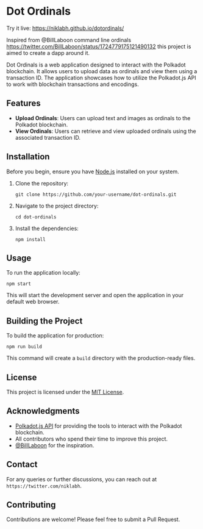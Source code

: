 # Dot Ordinals

Try it live: https://niklabh.github.io/dotordinals/

Inspired from @BillLaboon command line ordinals https://twitter.com/BillLaboon/status/1724779175121490132 this project is aimed to create a dapp around it.

Dot Ordinals is a web application designed to interact with the Polkadot blockchain. It allows users to upload data as ordinals and view them using a transaction ID. The application showcases how to utilize the Polkadot.js API to work with blockchain transactions and encodings.

## Features

- **Upload Ordinals**: Users can upload text and images as ordinals to the Polkadot blockchain.
- **View Ordinals**: Users can retrieve and view uploaded ordinals using the associated transaction ID.

## Installation

Before you begin, ensure you have [Node.js](https://nodejs.org/) installed on your system.

1. Clone the repository:
   ```
   git clone https://github.com/your-username/dot-ordinals.git
   ```
2. Navigate to the project directory:
   ```
   cd dot-ordinals
   ```
3. Install the dependencies:
   ```
   npm install
   ```

## Usage

To run the application locally:

```
npm start
```

This will start the development server and open the application in your default web browser.

## Building the Project

To build the application for production:

```
npm run build
```

This command will create a `build` directory with the production-ready files.

## License

This project is licensed under the [MIT License](LICENSE,md).

## Acknowledgments

- [Polkadot.js API](https://polkadot.js.org/api/) for providing the tools to interact with the Polkadot blockchain.
- All contributors who spend their time to improve this project.
- [@BillLaboon](https://twitter.com/BillLaboon) for the inspiration.

## Contact

For any queries or further discussions, you can reach out at `https://twitter.com/niklabh`.

## Contributing

Contributions are welcome! Please feel free to submit a Pull Request.